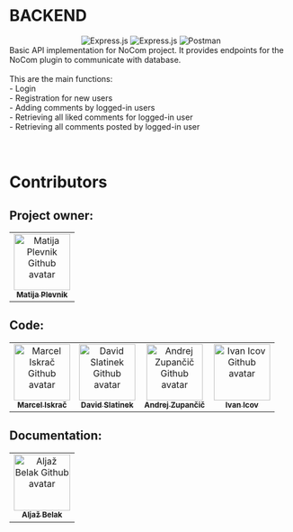 # BACKEND
<div align="center">
    <img alt="Express.js" src="https://img.shields.io/badge/node.js-3b7f3a?style=for-the-badge&logo=node.js&logoColor=white">
    <img alt="Express.js" src="https://img.shields.io/badge/express.js-90c53f?style=for-the-badge&logo=express&logoColor=white">
    <img alt="Postman" src="https://img.shields.io/badge/Postman-dddddd?style=for-the-badge&logo=postman&logoColor=red"/>
</div>
Basic API implementation for NoCom project. It provides endpoints for the NoCom plugin to communicate with database.
<br><br>
This are the main functions:</br>
- Login</br>
- Registration for new users</br>
- Adding comments by logged-in users</br>
- Retrieving all liked comments for logged-in user</br>
- Retrieving all comments posted by logged-in user<br>
<br><br>

# Contributors

## Project owner: 
<table>
    <tbody>
        <tr>
            <td align="center">
                <a href="https://github.com/SilverDrg">
                    <img src="https://avatars.githubusercontent.com/u/55854114?v=4" width="100px;" alt="Matija Plevnik Github avatar"/>
                    <br/>
                    <sub><b>Matija Plevnik</b></sub>
                </a>
            </td>
        </tr>
    </tbody>
</table>

## Code:
<table>
    <tbody>
        <tr>
            <td align="center">
                <a href="https://github.com/iskraM">
                    <img src="https://avatars.githubusercontent.com/u/40259973?v=4" width="100px;" alt="Marcel Iskrač Github avatar"/>
                    <br/>
                    <sub><b>Marcel Iskrač</b></sub>
                </a>
            </td>
            <td align="center">
                <a href="https://github.com/david-slatinek">
                    <img src="https://avatars.githubusercontent.com/u/79467409?v=4" width="100px;" alt="David Slatinek Github avatar"/>
                    <br/>
                    <sub><b>David Slatinek</b></sub>
                </a>
            </td>
            <td align="center">
                <a href="https://github.com/Andrej1251">
                    <img src="https://avatars.githubusercontent.com/u/79453737?v=4" width="100px;" alt="Andrej Zupančič Github avatar"/>
                    <br/>
                    <sub><b>Andrej Zupančič</b></sub>
                </a>
            </td>
            <td align="center">
                <a href="https://github.com/ivanicov-hub">
                    <img src="https://avatars.githubusercontent.com/u/79484535?v=4" width="100px;" alt="Ivan Icov Github avatar"/>
                    <br/>
                    <sub><b>Ivan Icov</b></sub>
                </a>
            </td>
        </tr>
    </tbody>
</table>

## Documentation:
<table>
    <tbody>
        <tr>
            <td align="center">
                <a href="https://github.com/firehyperx">
                    <img src="https://avatars.githubusercontent.com/u/23186892?v=4" width="100px;" alt="Aljaž Belak Github avatar"/>
                    <br/>
                    <sub><b>Aljaž Belak</b></sub>
                </a>
            </td>
        </tr>
    </tbody>
</table>